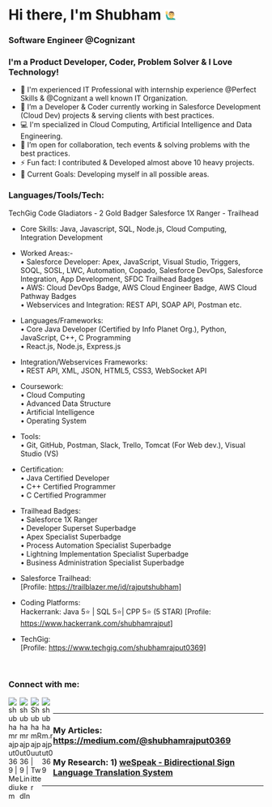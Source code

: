 # Hi there, I'm Shubham <img alt="https://github.com/shubhamrajput0369/requiredstuff/blob/main/boy_waving_hand.gif" width="22px" src="https://github.com/shubhamrajput0369/requiredstuff/blob/main/boy_waving_hand.gif" />

### Software Engineer @Cognizant
### I'm a Product Developer, Coder, Problem Solver & I Love Technology! 

- 🔭 I'm experienced IT Professional with internship experience @Perfect Skills & @Cognizant a well known IT Organization.
- 🌱 I’m a Developer & Coder currently working in Salesforce Development (Cloud Dev) projects & serving clients with best practices.
- 💻 I'm specialized in Cloud Computing, Artificial Intelligence and Data Engineering.
- 👯 I’m open for collaboration, tech events & solving problems with the best practices.
- ⚡ Fun fact: I contributed & Developed almost above 10 heavy projects.
- 🥅 Current Goals: Developing myself in all possible areas.




### Languages/Tools/Tech:
TechGig Code Gladiators - 2 Gold Badger
Salesforce 1X Ranger - Trailhead

- Core Skills: Java, Javascript, SQL, Node.js, Cloud Computing, Integration Development

- Worked Areas:- </br>
• Salesforce Developer: Apex, JavaScript, Visual Studio, Triggers, SOQL, SOSL, LWC, Automation, Copado, Salesforce DevOps, Salesforce Integration, App Development, SFDC Trailhead Badges </br>
• AWS: Cloud DevOps Badge, AWS Cloud Engineer Badge, AWS Cloud Pathway Badges </br>
• Webservices and Integration: REST API, SOAP API, Postman etc. </br>

- Languages/Frameworks:</br> 
• Core Java Developer (Certified by Info Planet Org.), Python, JavaScript, C++, C Programming </br>
• React.js, Node.js, Express.js 

- Integration/Webservices Frameworks: </br>
• REST API, XML, JSON, HTML5, CSS3, WebSocket API

- Coursework: </br>
• Cloud Computing </br> • Advanced Data Structure </br>
• Artificial Intelligence  </br> • Operating System

- Tools:</br>
• Git, GitHub, Postman, Slack, Trello, Tomcat (For Web dev.), Visual Studio (VS) </br>

- Certification:</br>
• Java Certified Developer  </br>
• C++ Certified Programmer  </br>
• C Certified Programmer </br>

- Trailhead Badges: </br>
• Salesforce 1X Ranger </br>
• Developer Superset Superbadge </br>
• Apex Specialist Superbadge </br>
• Process Automation Specialist Superbadge </br>
• Lightning Implementation Specialist Superbadge </br>
• Business Administration Specialist Superbadge </br>

- Salesforce Trailhead: </br>
[Profile: https://trailblazer.me/id/rajputshubham] </br>

- Coding Platforms: </br>
Hackerrank: Java 5⭐ | SQL 5⭐| CPP 5⭐ (5 STAR)
[Profile: https://www.hackerrank.com/shubhamrajput] </br>

- TechGig: </br>
[Profile: https://www.techgig.com/shubhamrajput0369] </br>

<br/>

### Connect with me:

[<img align="left" alt="shubhamrajput0369 | Medium" width="22px" src="https://cdn.jsdelivr.net/npm/simple-icons@v3/icons/medium.svg" />](https://medium.com/@shubhamrajput0369)
[<img align="left" alt="shubhamrajput0369 | LinkedIn" width="22px" src="https://cdn.jsdelivr.net/npm/simple-icons@v3/icons/linkedin.svg" />](https://www.linkedin.com/in/shubhamrajput0369)
[<img align="left" alt="ShubhamRajpuut | Twitter" width="22px" src="https://cdn.jsdelivr.net/npm/simple-icons@v3/icons/twitter.svg" />](https://twitter.com/ShubhamRajpuut)
[<img align="left" alt="shubham.rajput0369" width="22px" src="https://cdn.jsdelivr.net/npm/simple-icons@v3/icons/gmail.svg" />](mailto:shubham.rajput0369@gmail.com)


<br/>

---

### My Articles: https://medium.com/@shubhamrajput0369
### My Research: 1) [weSpeak - Bidirectional Sign Language Translation System](https://www.internationaljournalofspecialeducation.com/submission/index.php/ijse/article/view/240)
---
